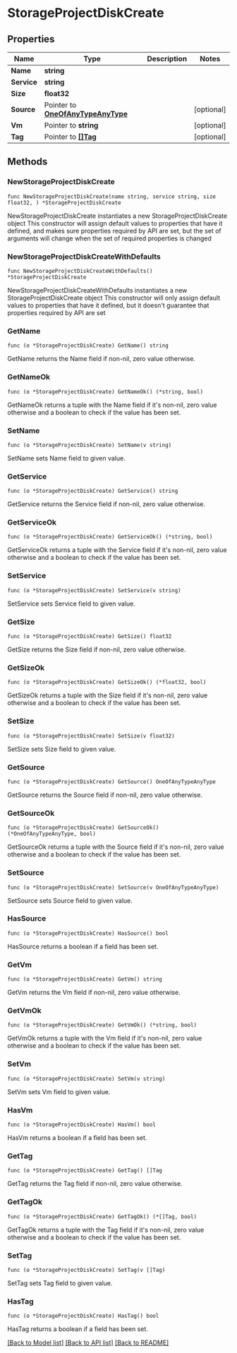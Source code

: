 # StorageProjectDiskCreate

## Properties

Name | Type | Description | Notes
------------ | ------------- | ------------- | -------------
**Name** | **string** |  | 
**Service** | **string** |  | 
**Size** | **float32** |  | 
**Source** | Pointer to [**OneOfAnyTypeAnyType**](oneOf&lt;AnyType,AnyType&gt;.md) |  | [optional] 
**Vm** | Pointer to **string** |  | [optional] 
**Tag** | Pointer to [**[]Tag**](Tag.md) |  | [optional] 

## Methods

### NewStorageProjectDiskCreate

`func NewStorageProjectDiskCreate(name string, service string, size float32, ) *StorageProjectDiskCreate`

NewStorageProjectDiskCreate instantiates a new StorageProjectDiskCreate object
This constructor will assign default values to properties that have it defined,
and makes sure properties required by API are set, but the set of arguments
will change when the set of required properties is changed

### NewStorageProjectDiskCreateWithDefaults

`func NewStorageProjectDiskCreateWithDefaults() *StorageProjectDiskCreate`

NewStorageProjectDiskCreateWithDefaults instantiates a new StorageProjectDiskCreate object
This constructor will only assign default values to properties that have it defined,
but it doesn't guarantee that properties required by API are set

### GetName

`func (o *StorageProjectDiskCreate) GetName() string`

GetName returns the Name field if non-nil, zero value otherwise.

### GetNameOk

`func (o *StorageProjectDiskCreate) GetNameOk() (*string, bool)`

GetNameOk returns a tuple with the Name field if it's non-nil, zero value otherwise
and a boolean to check if the value has been set.

### SetName

`func (o *StorageProjectDiskCreate) SetName(v string)`

SetName sets Name field to given value.


### GetService

`func (o *StorageProjectDiskCreate) GetService() string`

GetService returns the Service field if non-nil, zero value otherwise.

### GetServiceOk

`func (o *StorageProjectDiskCreate) GetServiceOk() (*string, bool)`

GetServiceOk returns a tuple with the Service field if it's non-nil, zero value otherwise
and a boolean to check if the value has been set.

### SetService

`func (o *StorageProjectDiskCreate) SetService(v string)`

SetService sets Service field to given value.


### GetSize

`func (o *StorageProjectDiskCreate) GetSize() float32`

GetSize returns the Size field if non-nil, zero value otherwise.

### GetSizeOk

`func (o *StorageProjectDiskCreate) GetSizeOk() (*float32, bool)`

GetSizeOk returns a tuple with the Size field if it's non-nil, zero value otherwise
and a boolean to check if the value has been set.

### SetSize

`func (o *StorageProjectDiskCreate) SetSize(v float32)`

SetSize sets Size field to given value.


### GetSource

`func (o *StorageProjectDiskCreate) GetSource() OneOfAnyTypeAnyType`

GetSource returns the Source field if non-nil, zero value otherwise.

### GetSourceOk

`func (o *StorageProjectDiskCreate) GetSourceOk() (*OneOfAnyTypeAnyType, bool)`

GetSourceOk returns a tuple with the Source field if it's non-nil, zero value otherwise
and a boolean to check if the value has been set.

### SetSource

`func (o *StorageProjectDiskCreate) SetSource(v OneOfAnyTypeAnyType)`

SetSource sets Source field to given value.

### HasSource

`func (o *StorageProjectDiskCreate) HasSource() bool`

HasSource returns a boolean if a field has been set.

### GetVm

`func (o *StorageProjectDiskCreate) GetVm() string`

GetVm returns the Vm field if non-nil, zero value otherwise.

### GetVmOk

`func (o *StorageProjectDiskCreate) GetVmOk() (*string, bool)`

GetVmOk returns a tuple with the Vm field if it's non-nil, zero value otherwise
and a boolean to check if the value has been set.

### SetVm

`func (o *StorageProjectDiskCreate) SetVm(v string)`

SetVm sets Vm field to given value.

### HasVm

`func (o *StorageProjectDiskCreate) HasVm() bool`

HasVm returns a boolean if a field has been set.

### GetTag

`func (o *StorageProjectDiskCreate) GetTag() []Tag`

GetTag returns the Tag field if non-nil, zero value otherwise.

### GetTagOk

`func (o *StorageProjectDiskCreate) GetTagOk() (*[]Tag, bool)`

GetTagOk returns a tuple with the Tag field if it's non-nil, zero value otherwise
and a boolean to check if the value has been set.

### SetTag

`func (o *StorageProjectDiskCreate) SetTag(v []Tag)`

SetTag sets Tag field to given value.

### HasTag

`func (o *StorageProjectDiskCreate) HasTag() bool`

HasTag returns a boolean if a field has been set.


[[Back to Model list]](../README.md#documentation-for-models) [[Back to API list]](../README.md#documentation-for-api-endpoints) [[Back to README]](../README.md)


